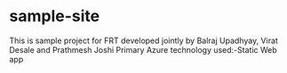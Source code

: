 # sample-site
This is sample project for FRT developed jointly by Balraj Upadhyay, Virat Desale and Prathmesh Joshi
Primary Azure technology used:-Static Web app
